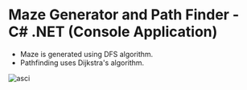 # Maze Generator and Path Finder - C# .NET (Console Application)

- Maze is generated using DFS algorithm.
- Pathfinding uses Dijkstra's algorithm.

![asci](https://github.com/andre-mana/MazeGenPathfinder-.NET-/assets/172200018/331765ee-a007-4fde-9b7e-eec77c946bd1)
